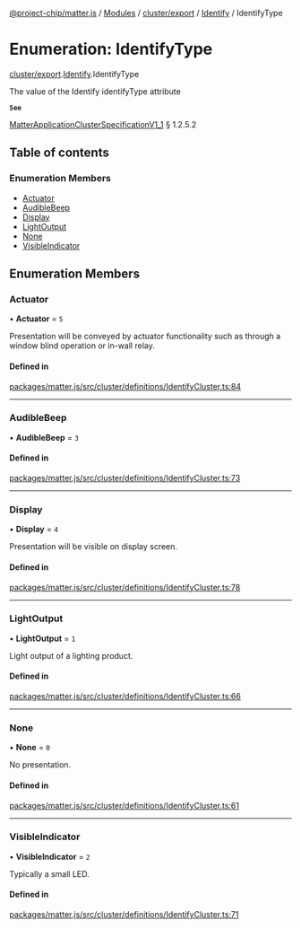 [@project-chip/matter.js](../README.md) / [Modules](../modules.md) / [cluster/export](../modules/cluster_export.md) / [Identify](../modules/cluster_export.Identify.md) / IdentifyType

# Enumeration: IdentifyType

[cluster/export](../modules/cluster_export.md).[Identify](../modules/cluster_export.Identify.md).IdentifyType

The value of the Identify identifyType attribute

**`See`**

[MatterApplicationClusterSpecificationV1_1](../interfaces/spec_export.MatterApplicationClusterSpecificationV1_1.md) § 1.2.5.2

## Table of contents

### Enumeration Members

- [Actuator](cluster_export.Identify.IdentifyType.md#actuator)
- [AudibleBeep](cluster_export.Identify.IdentifyType.md#audiblebeep)
- [Display](cluster_export.Identify.IdentifyType.md#display)
- [LightOutput](cluster_export.Identify.IdentifyType.md#lightoutput)
- [None](cluster_export.Identify.IdentifyType.md#none)
- [VisibleIndicator](cluster_export.Identify.IdentifyType.md#visibleindicator)

## Enumeration Members

### Actuator

• **Actuator** = ``5``

Presentation will be conveyed by actuator functionality such as through a window blind operation or in-wall
relay.

#### Defined in

[packages/matter.js/src/cluster/definitions/IdentifyCluster.ts:84](https://github.com/project-chip/matter.js/blob/3adaded6/packages/matter.js/src/cluster/definitions/IdentifyCluster.ts#L84)

___

### AudibleBeep

• **AudibleBeep** = ``3``

#### Defined in

[packages/matter.js/src/cluster/definitions/IdentifyCluster.ts:73](https://github.com/project-chip/matter.js/blob/3adaded6/packages/matter.js/src/cluster/definitions/IdentifyCluster.ts#L73)

___

### Display

• **Display** = ``4``

Presentation will be visible on display screen.

#### Defined in

[packages/matter.js/src/cluster/definitions/IdentifyCluster.ts:78](https://github.com/project-chip/matter.js/blob/3adaded6/packages/matter.js/src/cluster/definitions/IdentifyCluster.ts#L78)

___

### LightOutput

• **LightOutput** = ``1``

Light output of a lighting product.

#### Defined in

[packages/matter.js/src/cluster/definitions/IdentifyCluster.ts:66](https://github.com/project-chip/matter.js/blob/3adaded6/packages/matter.js/src/cluster/definitions/IdentifyCluster.ts#L66)

___

### None

• **None** = ``0``

No presentation.

#### Defined in

[packages/matter.js/src/cluster/definitions/IdentifyCluster.ts:61](https://github.com/project-chip/matter.js/blob/3adaded6/packages/matter.js/src/cluster/definitions/IdentifyCluster.ts#L61)

___

### VisibleIndicator

• **VisibleIndicator** = ``2``

Typically a small LED.

#### Defined in

[packages/matter.js/src/cluster/definitions/IdentifyCluster.ts:71](https://github.com/project-chip/matter.js/blob/3adaded6/packages/matter.js/src/cluster/definitions/IdentifyCluster.ts#L71)
